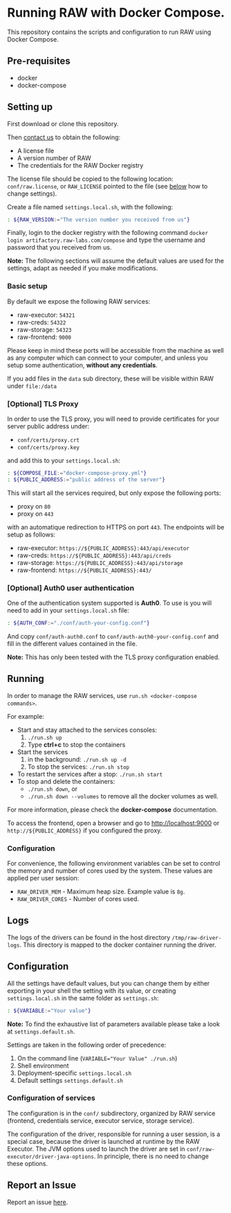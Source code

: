 # Running RAW with Docker Compose.

This repository contains the scripts and configuration to run RAW using Docker Compose.


## Pre-requisites

- docker
- docker-compose


## Setting up

First download or clone this repository.

Then [contact us](https://www.raw-labs.com/contact-us/) to obtain the following:
- A license file
- A version number of RAW
- The credentials for the RAW Docker registry

The license file should be copied to the following location: `conf/raw.license`, or `RAW_LICENSE` pointed to the file (see [below](#Settings) how to change settings).

Create a file named `settings.local.sh`, with the following:

```sh
: ${RAW_VERSION:="The version number you received from us"}
```

Finally, login to the docker registry with the following command `docker login artifactory.raw-labs.com/compose` and type the username and password that you received from us.

**Note:** The following sections will assume the default values are used for the settings, adapt as needed if you make modifications.


### Basic setup

By default we expose the following RAW services:

 * raw-executor: `54321`
 * raw-creds: `54322`
 * raw-storage: `54323`
 * raw-frontend: `9000`

Please keep in mind these ports will be accessible from the machine as well as any computer which can connect to your computer, and unless you setup some authentication, **without any credentials**.

If you add files in the `data` sub directory, these will be visible within RAW under `file:/data`


### [Optional] TLS Proxy

In order to use the TLS proxy, you will need to provide certificates for your server public address under:

 * `conf/certs/proxy.crt`
 * `conf/certs/proxy.key`

and add this to your `settings.local.sh`:

```sh
: ${COMPOSE_FILE:="docker-compose-proxy.yml"}
: ${PUBLIC_ADDRESS:="public address of the server"}
```

This will start all the services required, but only expose the following ports:

 * proxy on `80`
 * proxy on `443`

with an automatique redirection to HTTPS on port `443`. The endpoints will be setup as follows:

 * raw-executor: `https://${PUBLIC_ADDRESS}:443/api/executor`
 * raw-creds: `https://${PUBLIC_ADDRESS}:443/api/creds`
 * raw-storage: `https://${PUBLIC_ADDRESS}:443/api/storage`
 * raw-frontend: `https://${PUBLIC_ADDRESS}:443/` 


### [Optional] Auth0 user authentication

One of the authentication system supported is **Auth0**. To use is you will need to add in your `settings.local.sh` file:

```sh
: ${AUTH_CONF:="./conf/auth-your-config.conf"} 
```

And copy `conf/auth-auth0.conf` to `conf/auth-auth0-your-config.conf` and fill in the different values contained in the file.

**Note:** This has only been tested with the TLS proxy configuration enabled.


## Running

In order to manage the RAW services, use `run.sh <docker-compose commands>`.

For example:

 * Start and stay attached to the services consoles:
   1. `./run.sh up`
   2. Type **ctrl+c** to stop the containers
 * Start the services
   1. in the background: `./run.sh up -d`
   2. To stop the services: `./run.sh stop`
 * To restart the services after a stop: `./run.sh start`
 * To stop and delete the containers: 
   * `./run.sh down`, or 
   * `./run.sh down --volumes` to remove all the docker volumes as well.

For more information, please check the **docker-compose** documentation.

To access the frontend, open a browser and go to [http://localhost:9000](http://localhost:9000) or `http://${PUBLIC_ADDRESS}` if you configured the proxy.

### Configuration

For convenience, the following environment variables can be set to control the memory and number of cores 
used by the system. These values are applied per user session:
- `RAW_DRIVER_MEM` - Maximum heap size. Example value is `8g`.
- `RAW_DRIVER_CORES` - Number of cores used.

## Logs

The logs of the drivers can be found in the host directory `/tmp/raw-driver-logs`.
This directory is mapped to the docker container running the driver.


## Configuration

All the settings have default values, but you can change them by either exporting in your shell the setting with its value, or creating `settings.local.sh` in the same folder as `settings.sh`:

```sh
: ${VARIABLE:="Your value"}
```

**Note:** To find the exhaustive list of parameters available please take a look at `settings.default.sh`.

Settings are taken in the following order of precedence:

  1. On the command line (`VARIABLE="Your Value" ./run.sh`)
  2. Shell environment
  3. Deployment-specific `settings.local.sh`
  4. Default settings `settings.default.sh`

### Configuration of services

The configuration is in the `conf/` subdirectory, organized by RAW service (frontend, credentials service, executor service, storage service).

The configuration of the driver, responsible for running a user session, is a special case, because the driver is launched at runtime by the RAW Executor.
The JVM options used to launch the driver are set in `conf/raw-executor/driver-java-options`. In principle, there is no need to change these options.

## Report an Issue

Report an issue [here](mailto:support@raw-labs.atlassian.net).
